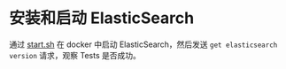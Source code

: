# 安装和启动 ElasticSearch

通过 [start.sh](../start.sh) 在 docker 中启动 ElasticSearch，然后发送 `get elasticsearch version` 请求，观察 Tests  是否成功。
